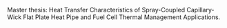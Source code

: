Master thesis: Heat Transfer Characteristics of Spray-Coupled Capillary-Wick Flat Plate Heat Pipe and Fuel Cell Thermal Management Applications.



